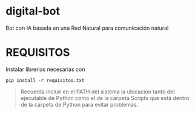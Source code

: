 # digital-bot
Bot con IA basada en una Red Natural para comunicación natural

# REQUISITOS
Instalar librerias necesarias con 

```
pip install -r requisitos.txt
```
> Recuerda incluir en el PATH del sistema la ubicación tanto del ejecutable de Python como el de la carpeta Scripts que está dentro de la carpeta de Python para evitar problemas.
